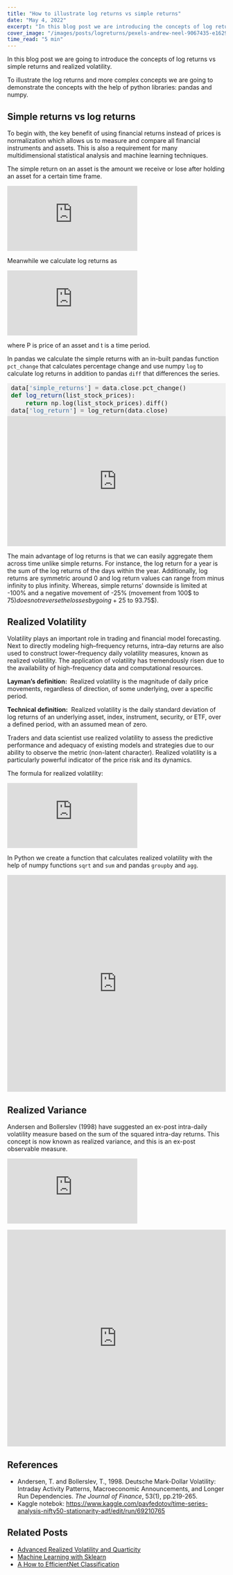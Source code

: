 ```yaml
---
title: "How to illustrate log returns vs simple returns"
date: "May 4, 2022"
excerpt: "In this blog post we are introducing the concepts of log returns vs simple returns, realized volatility and realized variance."
cover_image: "/images/posts/logreturns/pexels-andrew-neel-9067435-e1629301269244.webp"
time_read: "5 min"
---
```


In this blog post we are going to introduce the concepts of log returns vs simple returns and realized volatility.

To illustrate the log returns and more complex concepts we are going to demonstrate the concepts with the help of python libraries: pandas and numpy.

## Simple returns vs log returns

To begin with, the key benefit of using financial returns instead of prices is normalization which allows us to measure and compare all financial instruments and assets. This is also a requirement for many multidimensional statistical analysis and machine learning techniques.

The simple return on an asset is the amount we receive or lose after holding an asset for a certain time frame.

![simple returns formula](https://latex.codecogs.com/svg.latex?%5C%20R_%7Bt%7D%3D%5Cdfrac%7BP_%7Bt%7D-P_%7Bt-1%7D%7D%7BP_%7Bt-1%7D%7D%3D%20%5Cdfrac%7BP_%7Bt%7D%7D%7BP_%7Bt-1%7D%7D-1)

Meanwhile we calculate log returns as

![log returns formula](https://latex.codecogs.com/svg.latex?r_%7Bt%7D%3D%5Cdfrac%7Blog%28P_%7Bt%7D%29%7D%7Blog%28P_%7Bt-1%7D%29%7D%3D%20log%28P_%7Bt%7D%29%20-%20log%28P_%7Bt-1%7D%29)

where P is price of an asset and t is a time period.

In pandas we calculate the simple returns with an in-built pandas function <code>pct_change</code> that calculates percentage change and use numpy <code>log</code> to calculate log returns in addition to pandas <code>diff</code> that differences the series.

<div style="background: #f0f0f0; overflow:auto;width:auto;border-width:.1em .1em .1em .8em;padding:.2em .6em;"><pre style="margin: 0; line-height: 125%">data[<span style="color: #4070a0">&#39;simple_returns&#39;</span>] <span style="color: #666666">=</span> data<span style="color: #666666">.</span>close<span style="color: #666666">.</span>pct_change()
<span style="color: #007020; font-weight: bold">def</span> <span style="color: #06287e">log_return</span>(list_stock_prices):
    <span style="color: #007020; font-weight: bold">return</span> np<span style="color: #666666">.</span>log(list_stock_prices)<span style="color: #666666">.</span>diff()
data[<span style="color: #4070a0">&#39;log_return&#39;</span>] <span style="color: #666666">=</span> log_return(data<span style="color: #666666">.</span>close)
</pre></div>

<iframe src="https://www.kaggle.com/embed/pavfedotov/time-series-analysis-nifty50-stationarity-adf?cellIds=41&kernelSessionId=73089468" height="300" style="margin: 0 auto; width: 100%; max-width: 950px;" frameborder="0" scrolling="auto" title="Time series analysis Nifty50 (stationarity, ADF)"></iframe>

The main advantage of log returns is that we can easily aggregate them across time unlike simple returns. For instance, the log return for a year is the sum of the log returns of the days within the year. Additionally, log returns are symmetric around 0 and log return values can range from minus infinity to plus infinity. Whereas, simple returns' downside is limited at -100% and a negative movement of -25% (movement from 100$ to 75$) does not reverse the losses by going +25% (75$ to 93.75$).

## Realized Volatility

Volatility plays an important role in trading and financial model forecasting. Next to directly modeling high–frequency returns, intra–day returns are also used to construct lower–frequency daily volatility measures, known as realized volatility. The application of volatility has tremendously risen due to the availability of high-frequency data and computational resources.

<p><strong>Layman’s definition:&nbsp;</strong>&nbsp;Realized volatility is the magnitude of daily price movements, regardless of direction, of some underlying, over a specific period.</p><p><strong>Technical definition:</strong>&nbsp; Realized volatility is the daily standard deviation of log returns of&nbsp;an underlying asset, index, instrument, security, or ETF, over a defined period, with an assumed mean of&nbsp;zero.</p>

Traders and data scientist use realized volatility to assess the predictive performance and adequacy of existing models and strategies due to our ability to observe the metric (non-latent character). Realized volatility is a particularly powerful indicator of the price risk and its dynamics.

The formula for realized volatility:

![formula for realized volatility](https://latex.codecogs.com/svg.latex?%5Csigma%20%3D%20%5Csqrt%7B%5Csum_%7Bi%3D1%7D%5E%7BT%7Dr_%7Bt%7D%5E2%7D)

In Python we create a function that calculates realized volatility with the help of numpy functions <code>sqrt</code> and <code>sum</code> and pandas <code>groupby</code> and <code>agg</code>.

<iframe src="https://www.kaggle.com/embed/pavfedotov/time-series-analysis-nifty50-stationarity-adf?cellIds=11&kernelSessionId=73089468" height="500" style="margin: 0 auto; width: 100%; max-width: 950px;" frameborder="0" scrolling="auto" title="Time series analysis Nifty50 (stationarity, ADF)"></iframe>

## Realized Variance

Andersen and Bollerslev (1998) have suggested an ex-post intra-daily volatility measure based on the sum of the squared intra-day returns. This concept is now known as realized variance, and this is an ex-post observable measure.

![Realized variance formula](https://latex.codecogs.com/svg.latex?%5Csigma%5E2%20%3D%20%5Csum_%7Bi%3D1%7D%5E%7BT%7Dr_%7Bt%7D%5E2)

<iframe src="https://www.kaggle.com/embed/pavfedotov/time-series-analysis-nifty50-stationarity-adf?cellIds=16&kernelSessionId=73089468" height="500" style="margin: 0 auto; width: 100%; max-width: 950px;" frameborder="0" scrolling="auto" title="Time series analysis Nifty50 (stationarity, ADF)"></iframe>

## References

<ul><li>Andersen, T. and Bollerslev, T., 1998. Deutsche Mark-Dollar Volatility: Intraday Activity Patterns, Macroeconomic Announcements, and Longer Run Dependencies.&nbsp;<em>The Journal of Finance</em>, 53(1), pp.219-265.</li><li>Kaggle notebok: <a href="https://www.kaggle.com/pavfedotov/time-series-analysis-nifty50-stationarity-adf/edit/run/69210765" target="_blank" rel="noreferrer noopener">https://www.kaggle.com/pavfedotov/time-series-analysis-nifty50-stationarity-adf/edit/run/69210765</a></li></ul>

## Related Posts

- [Advanced Realized Volatility and Quarticity](https://dspyt.com/advanced-realized-volatility-and-quarticity)
- [Machine Learning with Sklearn](https://dspyt.com/machine-learning-time-series-temperature-data-modeling)
- [A How to EfficientNet Classification](https://dspyt.com/efficientnet-classification)
